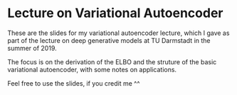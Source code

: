 # Lecture on Variational Autoencoder

These are the slides for my variational autoencoder lecture, which I gave as part of the lecture on deep generative models at TU Darmstadt in the summer of 2019.

The focus is on the derivation of the ELBO and the struture of the basic variational autoencoder, with some notes on applications.

Feel free to use the slides, if you credit me ^^
